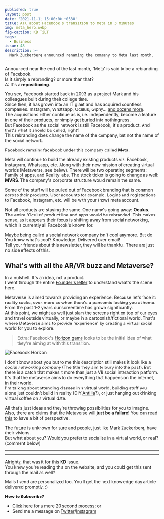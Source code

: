 ```yaml
---
published: true
layout: post
date: '2021-11-11 15:00:00 +0530'
title: All about Facebook's transition to Meta in 3 minutes
img: meta_hero.webp
fig-caption: KD TiLT
tags:
  - Business
issue: 48
description: >-
  Mark Zuckerberg announced renaming the company to Meta last month.
---
```


Announced near the end of the last month, 'Meta' is said to be a rebranding of Facebook.  
Is it simply a rebranding? or more than that?  
A: It's a **repositioning**.  

You see, Facebook started back in 2003 as a project Mark and his colleagues built during their college time.  
Since then, it has grown into an IT giant and has acquired countless companies. Instagram, Whatsapp, Oculus, Giphy... [and dozens more](https://www.techwyse.com/blog/wp-content/themes/blog-v4/images/72-Facebook-Acquisitions-infographics-min.jpg).  
The acquisitions either continue as is, i.e. independently, become a feature in one of their products, or simply get buried into nothingness.  
But Facebook as the social network is still Facebook, it's a product. And that's what it should be called, right?  
This rebranding does change the name of the company, but not the name of the social network.

Facebook remains facebook under this company called **Meta**.  

Meta will continue to build the already existing products viz. Facebook, Instagram, Whatsapp, etc. Along with their new mission of creating virtual worlds (Metaverse, see below). There will be two operating segments: Family of apps, and Reality labs. The stock ticker is going to change as well: **MVRS**. The company's corporate structure would remain the same.  

Some of the stuff will be pulled out of Facebook branding that is common across their products. User accounts for example. Logins and registrations to Facebook, Instagram, etc. will be with your (now) meta account.

Not all products are staying the same. One name's going away: **Oculus**.  
The entire 'Oculus' product line and apps would be rebranded. This makes sense, as it appears their focus is shifting away from social networking, which is currently all Facebook's known for.  

Maybe being called a social network company isn't cool anymore. But do You know what's cool? Knowledge. Delivered over email!  
Tell your friends about this newsletter, they will be thankful. There are just no side effects of this.

## What's with all the AR/VR buzz and Metaverse?
In a nutshell. It's an idea, not a product.  
I went through the entire [Founder's letter](https://about.fb.com/news/2021/10/founders-letter/) to understand what's the scene here. 

Metaverse is aimed towards providing an experience. Because let's face it: reality sucks, even more so when there's a pandemic locking you at home.   
From the past 1-2 years our screentime has grown significantly.  
At this point, we might as well just slam the screens right on top of our eyes and travel outside virtually, or maybe in a cartoonish/fictional world. That's where Metaverse aims to provide 'experience' by creating a virtual social world for you to explore.   

> Extra: Facebook's [Horizon game](https://www.oculus.com/facebook-horizon/) looks to be the initial idea of what they're aiming at with this transition.  

![Facebook Horizon](https://www.morningbrew.com/_next/image?url=https%3A%2F%2Fcdn.sanity.io%2Fimages%2Fbl383u0v%2Fproduction%2F775dda31715be84ab8ff835f47c9a6c25be142fe-480x270.gif%3Fh%3D270%26max-w%3D740%26q%3D70%26auto%3Dformat&w=1920&q=70)  

I don't know about you but to me this description still makes it look like a _social networking company_ (The title they aim to bury into the past). But there is a catch that makes it more than just a VR social interaction platform. It's that the metaverse aims to do everything that happens on the internet, in their world.  
I'm talking about attending classes in a virtual world, building stuff you alone just couldn't build in reality (DIY [Antilia](https://en.wikipedia.org/wiki/Antilia_(building))?), or just hanging out drinking virtual coffee on a virtual date.  

All that's just ideas and they're throwing possibilities for you to imagine. Also, there are claims that the Metaverse will **just be a failure**! You can read [this](https://nymag.com/intelligencer/2021/11/why-facebooks-metaverse-is-dead-on-arrival.html) to have a bit of perspective.  

The future is unknown for sure and people, just like Mark Zuckerberg, have their visions.  
But what about you? Would you prefer to socialize in a virtual world, or real? (comment below)  

------
------

Alrighty, that was it for this **KD** issue.   
You know you're reading this on the website, and you could get this sent through the mail as well?  

Mails I send are personalized too. You'll get the next knowledge day article delivered promptly. :)  

**How to Subscribe?**  
- [Click here](https://knowledgeday.in/signup/) for a mere 20 second process; or  
- Send me a message on [Twitter](https://twitter.com/knowledgedaynl)/[Instagram](http://instagram.com/knowledgedaynl)  
